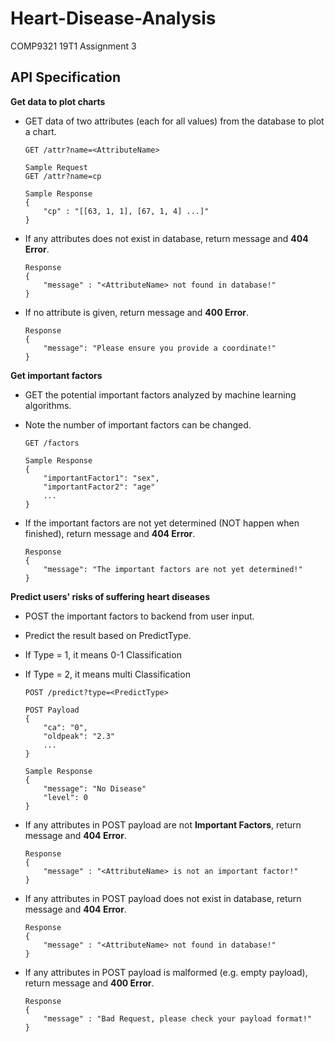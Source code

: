 # Heart-Disease-Analysis
COMP9321 19T1 Assignment 3

## API Specification

**Get data to plot charts**

- GET data of two attributes (each for all values) from the database to plot a chart.

    ```
    GET /attr?name=<AttributeName>
    
    Sample Request
    GET /attr?name=cp
    
    Sample Response
    {
        "cp" : "[[63, 1, 1], [67, 1, 4] ...]"
    }
    ```
- If any attributes does not exist in database, return message and **404 Error**.

    ```
    Response
    {
        "message" : "<AttributeName> not found in database!"
    }
    ```
- If no attribute is given, return message and **400 Error**.

    ```
    Response
    {
        "message": "Please ensure you provide a coordinate!"
    }
    ```

**Get important factors**
 
- GET the potential important factors analyzed by machine learning algorithms.
- Note the number of important factors can be changed.

    ```
    GET /factors
    
    Sample Response
    {
        "importantFactor1": "sex",
        "importantFactor2": "age"
        ...
    }
    ```
- If the important factors are not yet determined (NOT happen when finished), return message and **404 Error**.

    ```
    Response
    {
        "message": "The important factors are not yet determined!"
    }
    ```

**Predict users' risks of suffering heart diseases**

- POST the important factors to backend from user input.
- Predict the result based on PredictType.
- If Type = 1, it means 0-1 Classification
- If Type = 2, it means multi Classification

    ```
    POST /predict?type=<PredictType>
    
    POST Payload
    {
        "ca": "0",
        "oldpeak": "2.3"
        ...
    }
    
    Sample Response
    {
        "message": "No Disease"
        "level": 0
    }
    ```

- If any attributes in POST payload are not **Important Factors**, return message and **404 Error**.

    ```
    Response
    {
        "message" : "<AttributeName> is not an important factor!"
    }
    ```

- If any attributes in POST payload does not exist in database, return message and **404 Error**.

    ```
    Response
    {
        "message" : "<AttributeName> not found in database!"
    }
    ```
    
- If any attributes in POST payload is malformed (e.g. empty payload), return message and **400 Error**.

    ```
    Response
    {
        "message" : "Bad Request, please check your payload format!"
    }
    ```
